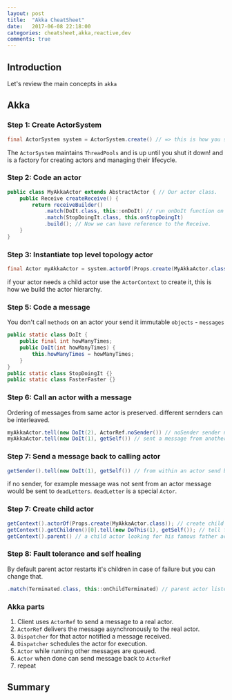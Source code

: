 ```yaml
---
layout: post
title:  "Akka CheatSheet"
date:   2017-06-08 22:18:00
categories: cheatsheet,akka,reactive,dev
comments: true
---
```

## Introduction

Let's review the main concepts in `akka`

## Akka

### Step 1: Create ActorSystem

```java
final ActorSystem system = ActorSystem.create() // => this is how you start with akka, create an ActorSystem.
```
The `ActorSystem` maintains `ThreadPools` and is up until you shut it down! and is a factory for creating actors and managing their lifecycle.

### Step 2: Code an actor

```java
public class MyAkkaActor extends AbstractActor { // Our actor class.
    public Receive createReceive() {
        return receiveBuilder()
            .match(DoIt.class, this::onDoIt) // run onDoIt function on DoIt message.
            .match(StopDoingIt.class, this.onStopDoingIt)
            .build(); // Now we can have reference to the Receive.
    }
}
```

### Step 3: Instantiate top level topology actor

```java
final Actor myAkkaActor = system.actorOf(Props.create(MyAkkaActor.class), "myAkkaActor");
```

if your actor needs a child actor use the `ActorContext` to create it, this is how we build the actor hierarchy.

### Step 5: Code a message

You don't call `methods` on an actor your send it immutable `objects` - `messages`

```java
public static class DoIt {
    public final int howManyTimes;
    public DoIt(int howManyTimes) {
        this.howManyTimes = howManyTimes;
    }
}
public static class StopDoingIt {}
public static class FasterFaster {}
```

### Step 6: Call an actor with a message

Ordering of messages from same actor is preserved. different sernders can be interleaved.

```java
myAkkaActor.tell(new DoIt(2), ActorRef.noSender()) // noSender sender not important one way communication.
myAkkaActor.tell(new DoIt(1), getSelf()) // sent a message from another actor. can send back message.
```

### Step 7: Send a message back to calling actor

```java
getSender().tell(new DoIt(1), getSelf()) // from within an actor send back message
```

if no sender, for example message was not sent from an actor message would be sent to `deadLetters`.  `deadLetter` is a special `Actor`.

### Step 7: Create child actor

```java
getContext().actorOf(Props.create(MyAkkaActor.class)); // create child actor from within an actor.
getContext().getChildren()[0].tell(new DoThis(1), getSelf()); // tell first child actor to do it!
getContext().parent() // a child actor looking for his famous father actor.
```

### Step 8: Fault tolerance and self healing

By default parent actor restarts it's children in case of failure but you can change that.

```java
.match(Terminated.class, this::onChildTerminated) // parent actor listening to a bad child terminating.
```

### Akka parts

1. Client uses `ActorRef` to send a message to a real actor.
1. `ActorRef` delivers the message asynchronously to the real actor.
1. `Dispatcher` for that actor notified a message received.
1. `Dispatcher` schedules the actor for execution.
1. `Actor` while running other messages are queued.
1. `Actor` when done can send message back to `ActorRef`
1. repeat

## Summary

